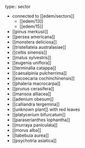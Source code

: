 type:: sector

- connected to [[edem/sectors]]
	- [[edem/13]]
	- [[edem/15]]
- [[pinus merkusii]]
- [[persea americana]]
- [[monstera deliciosa]]
- [[tristellateia australasiae]]
- [[celtis sinensis]]
- [[malus sylvestris]]
- [[eugenia uniflora]]
- [[terminalia catappa]]
- [[caesalpinia pulcherrima]]
- [[excoecaria cochinchinensis]]
- [[phaleria macrocarpa]]
- [[prunus cerasifera]]
- [[mansoa alliacea]]
- [[adenium obesum]]
- [[calliandra tergemina]]
- [[unknown plant]] with red leaves
- [[platycerium bifurcatum]]
- [[paraserianthes lophantha]]
- [[murraya paniculata]]
- [[morus alba]]
- [[tabebuia aurea]]
- [[psychotria asiatica]]